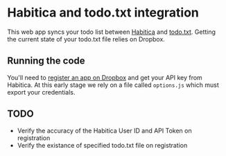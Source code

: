 # Habitica and todo.txt integration
This web app syncs your todo list between [Habitica](https://habitica.com/) and 
[todo.txt](http://todotxt.com). Getting the current state of your todo.txt file
relies on Dropbox.

## Running the code 
You'll need to [register an app on
Dropbox](https://www.dropbox.com/developers/apps) and get your API key from
Habitica. At this early stage we rely on a file called `options.js` which must
export your credentials.

## TODO

* Verify the accuracy of the Habitica User ID and API Token on registration
* Verify the existance of specified todo.txt file on registration
